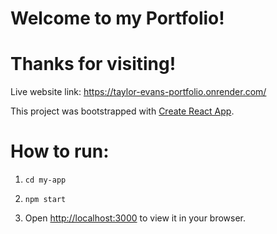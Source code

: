 # Welcome to my Portfolio!
# Thanks for visiting!

Live website link: https://taylor-evans-portfolio.onrender.com/

This project was bootstrapped with [Create React App](https://github.com/facebook/create-react-app).

# How to run:

 1. `cd my-app` 

 2. `npm start`

 3. Open [http://localhost:3000](http://localhost:3000) to view it in your browser.
